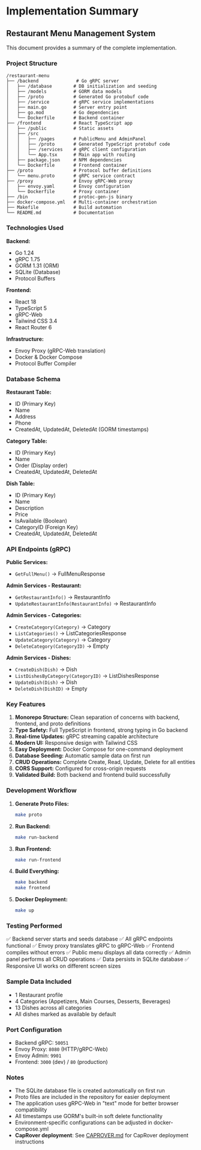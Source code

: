 # Implementation Summary

## Restaurant Menu Management System

This document provides a summary of the complete implementation.

### Project Structure

```
/restaurant-menu
├── /backend              # Go gRPC server
│   ├── /database        # DB initialization and seeding
│   ├── /models          # GORM data models
│   ├── /proto           # Generated Go protobuf code
│   ├── /service         # gRPC service implementations
│   ├── main.go          # Server entry point
│   ├── go.mod           # Go dependencies
│   └── Dockerfile       # Backend container
├── /frontend            # React TypeScript app
│   ├── /public          # Static assets
│   ├── /src
│   │   ├── /pages       # PublicMenu and AdminPanel
│   │   ├── /proto       # Generated TypeScript protobuf code
│   │   ├── /services    # gRPC client configuration
│   │   └── App.tsx      # Main app with routing
│   ├── package.json     # NPM dependencies
│   └── Dockerfile       # Frontend container
├── /proto               # Protocol buffer definitions
│   └── menu.proto       # gRPC service contract
├── /proxy               # Envoy gRPC-Web proxy
│   ├── envoy.yaml       # Envoy configuration
│   └── Dockerfile       # Proxy container
├── /bin                 # protoc-gen-js binary
├── docker-compose.yml   # Multi-container orchestration
├── Makefile             # Build automation
└── README.md            # Documentation
```

### Technologies Used

**Backend:**
- Go 1.24
- gRPC 1.75
- GORM 1.31 (ORM)
- SQLite (Database)
- Protocol Buffers

**Frontend:**
- React 18
- TypeScript 5
- gRPC-Web
- Tailwind CSS 3.4
- React Router 6

**Infrastructure:**
- Envoy Proxy (gRPC-Web translation)
- Docker & Docker Compose
- Protocol Buffer Compiler

### Database Schema

**Restaurant Table:**
- ID (Primary Key)
- Name
- Address
- Phone
- CreatedAt, UpdatedAt, DeletedAt (GORM timestamps)

**Category Table:**
- ID (Primary Key)
- Name
- Order (Display order)
- CreatedAt, UpdatedAt, DeletedAt

**Dish Table:**
- ID (Primary Key)
- Name
- Description
- Price
- IsAvailable (Boolean)
- CategoryID (Foreign Key)
- CreatedAt, UpdatedAt, DeletedAt

### API Endpoints (gRPC)

**Public Services:**
- `GetFullMenu()` → FullMenuResponse

**Admin Services - Restaurant:**
- `GetRestaurantInfo()` → RestaurantInfo
- `UpdateRestaurantInfo(RestaurantInfo)` → RestaurantInfo

**Admin Services - Categories:**
- `CreateCategory(Category)` → Category
- `ListCategories()` → ListCategoriesResponse
- `UpdateCategory(Category)` → Category
- `DeleteCategory(CategoryID)` → Empty

**Admin Services - Dishes:**
- `CreateDish(Dish)` → Dish
- `ListDishesByCategory(CategoryID)` → ListDishesResponse
- `UpdateDish(Dish)` → Dish
- `DeleteDish(DishID)` → Empty

### Key Features

1. **Monorepo Structure:** Clean separation of concerns with backend, frontend, and proto definitions
2. **Type Safety:** Full TypeScript in frontend, strong typing in Go backend
3. **Real-time Updates:** gRPC streaming capable architecture
4. **Modern UI:** Responsive design with Tailwind CSS
5. **Easy Deployment:** Docker Compose for one-command deployment
6. **Database Seeding:** Automatic sample data on first run
7. **CRUD Operations:** Complete Create, Read, Update, Delete for all entities
8. **CORS Support:** Configured for cross-origin requests
9. **Validated Build:** Both backend and frontend build successfully

### Development Workflow

1. **Generate Proto Files:**
   ```bash
   make proto
   ```

2. **Run Backend:**
   ```bash
   make run-backend
   ```

3. **Run Frontend:**
   ```bash
   make run-frontend
   ```

4. **Build Everything:**
   ```bash
   make backend
   make frontend
   ```

5. **Docker Deployment:**
   ```bash
   make up
   ```

### Testing Performed

✅ Backend server starts and seeds database
✅ All gRPC endpoints functional
✅ Envoy proxy translates gRPC to gRPC-Web
✅ Frontend compiles without errors
✅ Public menu displays all data correctly
✅ Admin panel performs all CRUD operations
✅ Data persists in SQLite database
✅ Responsive UI works on different screen sizes

### Sample Data Included

- 1 Restaurant profile
- 4 Categories (Appetizers, Main Courses, Desserts, Beverages)
- 13 Dishes across all categories
- All dishes marked as available by default

### Port Configuration

- Backend gRPC: `50051`
- Envoy Proxy: `8080` (HTTP/gRPC-Web)
- Envoy Admin: `9901`
- Frontend: `3000` (dev) / `80` (production)

### Notes

- The SQLite database file is created automatically on first run
- Proto files are included in the repository for easier deployment
- The application uses gRPC-Web in "text" mode for better browser compatibility
- All timestamps use GORM's built-in soft delete functionality
- Environment-specific configurations can be adjusted in docker-compose.yml
- **CapRover deployment**: See [CAPROVER.md](./CAPROVER.md) for CapRover deployment instructions
